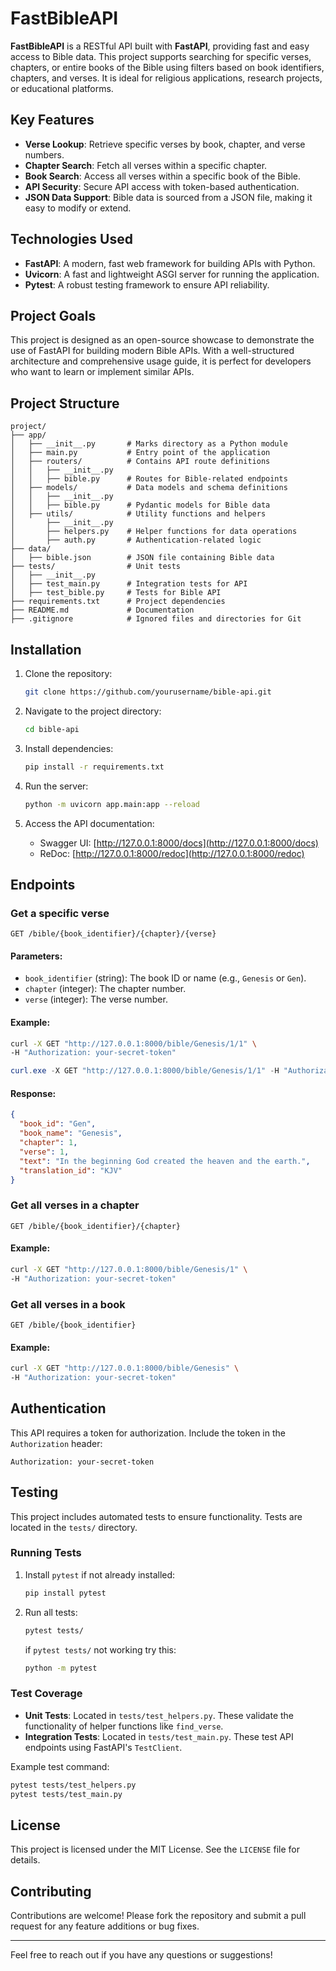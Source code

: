 # FastBibleAPI  

**FastBibleAPI** is a RESTful API built with **FastAPI**, providing fast and easy access to Bible data. This project supports searching for specific verses, chapters, or entire books of the Bible using filters based on book identifiers, chapters, and verses. It is ideal for religious applications, research projects, or educational platforms.

## Key Features  
- **Verse Lookup**: Retrieve specific verses by book, chapter, and verse numbers.  
- **Chapter Search**: Fetch all verses within a specific chapter.  
- **Book Search**: Access all verses within a specific book of the Bible.  
- **API Security**: Secure API access with token-based authentication.  
- **JSON Data Support**: Bible data is sourced from a JSON file, making it easy to modify or extend.  

## Technologies Used  
- **FastAPI**: A modern, fast web framework for building APIs with Python.  
- **Uvicorn**: A fast and lightweight ASGI server for running the application.  
- **Pytest**: A robust testing framework to ensure API reliability.  

## Project Goals  
This project is designed as an open-source showcase to demonstrate the use of FastAPI for building modern Bible APIs. With a well-structured architecture and comprehensive usage guide, it is perfect for developers who want to learn or implement similar APIs.  

## Project Structure

```plaintext
project/
├── app/
│   ├── __init__.py       # Marks directory as a Python module
│   ├── main.py           # Entry point of the application
│   ├── routers/          # Contains API route definitions
│   │   ├── __init__.py
│   │   ├── bible.py      # Routes for Bible-related endpoints
│   ├── models/           # Data models and schema definitions
│   │   ├── __init__.py
│   │   ├── bible.py      # Pydantic models for Bible data
│   ├── utils/            # Utility functions and helpers
│       ├── __init__.py
│       ├── helpers.py    # Helper functions for data operations
│       ├── auth.py       # Authentication-related logic
├── data/
│   ├── bible.json        # JSON file containing Bible data
├── tests/                # Unit tests
│   ├── __init__.py
│   ├── test_main.py      # Integration tests for API
│   ├── test_bible.py     # Tests for Bible API
├── requirements.txt      # Project dependencies
├── README.md             # Documentation
├── .gitignore            # Ignored files and directories for Git
```

## Installation

1. Clone the repository:
   ```bash
   git clone https://github.com/yourusername/bible-api.git
   ```

2. Navigate to the project directory:
   ```bash
   cd bible-api
   ```

3. Install dependencies:
   ```bash
   pip install -r requirements.txt
   ```

4. Run the server:
   ```bash
   python -m uvicorn app.main:app --reload
   ```

5. Access the API documentation:
   - Swagger UI: [http://127.0.0.1:8000/docs](http://127.0.0.1:8000/docs)
   - ReDoc: [http://127.0.0.1:8000/redoc](http://127.0.0.1:8000/redoc)

## Endpoints

### Get a specific verse
```http
GET /bible/{book_identifier}/{chapter}/{verse}
```
#### Parameters:
- `book_identifier` (string): The book ID or name (e.g., `Genesis` or `Gen`).
- `chapter` (integer): The chapter number.
- `verse` (integer): The verse number.

#### Example:
```bash
curl -X GET "http://127.0.0.1:8000/bible/Genesis/1/1" \
-H "Authorization: your-secret-token"
```

```powershell
curl.exe -X GET "http://127.0.0.1:8000/bible/Genesis/1/1" -H "Authorization: Bearer your-secret-token"
```

#### Response:
```json
{
  "book_id": "Gen",
  "book_name": "Genesis",
  "chapter": 1,
  "verse": 1,
  "text": "In the beginning God created the heaven and the earth.",
  "translation_id": "KJV"
}
```

### Get all verses in a chapter
```http
GET /bible/{book_identifier}/{chapter}
```
#### Example:
```bash
curl -X GET "http://127.0.0.1:8000/bible/Genesis/1" \
-H "Authorization: your-secret-token"
```

### Get all verses in a book
```http
GET /bible/{book_identifier}
```
#### Example:
```bash
curl -X GET "http://127.0.0.1:8000/bible/Genesis" \
-H "Authorization: your-secret-token"
```

## Authentication
This API requires a token for authorization. Include the token in the `Authorization` header:
```http
Authorization: your-secret-token
```

## Testing

This project includes automated tests to ensure functionality. Tests are located in the `tests/` directory.

### Running Tests

1. Install `pytest` if not already installed:
   ```bash
   pip install pytest
   ```

2. Run all tests:
   ```bash
   pytest tests/
   ```
   if `pytest tests/` not working try this:
   ```bash
   python -m pytest
   ```

### Test Coverage

- **Unit Tests**: Located in `tests/test_helpers.py`. These validate the functionality of helper functions like `find_verse`.
- **Integration Tests**: Located in `tests/test_main.py`. These test API endpoints using FastAPI's `TestClient`.

Example test command:
```bash
pytest tests/test_helpers.py
pytest tests/test_main.py
```


## License
This project is licensed under the MIT License. See the `LICENSE` file for details.

## Contributing
Contributions are welcome! Please fork the repository and submit a pull request for any feature additions or bug fixes.

---

Feel free to reach out if you have any questions or suggestions!






